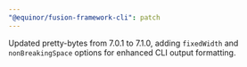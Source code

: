 ```yaml
---
"@equinor/fusion-framework-cli": patch
---
```


Updated pretty-bytes from 7.0.1 to 7.1.0, adding `fixedWidth` and `nonBreakingSpace` options for enhanced CLI output formatting.
